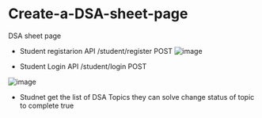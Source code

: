 # Create-a-DSA-sheet-page
DSA sheet page

* Student registarion API 
/student/register POST
![image](https://github.com/user-attachments/assets/4b4e242c-1baf-4c5f-9041-333e84b114d9)

* Student Login API 
/student/login  POST 

![image](https://github.com/user-attachments/assets/86257081-2fe3-4c48-84dc-be907e58f3a7)

* Studnet get the list of DSA Topics they can solve change status of topic to complete true
